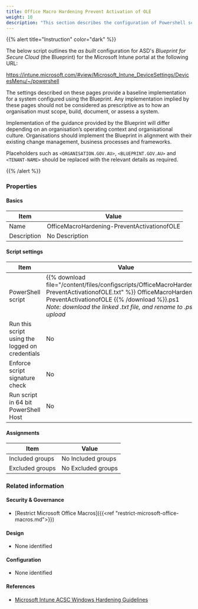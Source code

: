 ```yaml
---
title: Office Macro Hardening Prevent Activation of OLE
weight: 10
description: "This section describes the configuration of Powershell scripts within Microsoft Intune associated with systems built according to the guidance provided by ASD's Blueprint for Secure Cloud."
---
```


{{% alert title="Instruction" color="dark" %}}
 
The below script outlines the *as built* configuration for ASD's *Blueprint for Secure Cloud* (the Blueprint) for the Microsoft Intune portal at the following URL:

https://intune.microsoft.com/#view/Microsoft_Intune_DeviceSettings/DevicesMenu/~/powershell

The settings described on these pages provide a baseline implementation for a system configured using the Blueprint. Any implementation implied by these pages should not be considered as prescriptive as to how an organisation must scope, build, document, or assess a system.

Implementation of the guidance provided by the Blueprint will differ depending on an organisation’s operating context and organisational culture. Organisations should implement the Blueprint in alignment with their existing change management, business processes and frameworks.

Placeholders such as `<ORGANISATION.GOV.AU>`, `<BLUEPRINT.GOV.AU>` and `<TENANT-NAME>` should be replaced with the relevant details as required.

{{% /alert %}}

### Properties

#### Basics

| Item        | Value                                       |
| ----------- | ------------------------------------------- |
| Name        | OfficeMacroHardening-PreventActivationofOLE |
| Description | No Description                              |

#### Script settings

| Item                                            | Value                                                                                                                                                                                                                                            |
| ----------------------------------------------- | ------------------------------------------------------------------------------------------------------------------------------------------------------------------------------------------------------------------------------------------------ |
| PowerShell script                               | {{% download file="/content/files/configscripts/OfficeMacroHardening-PreventActivationofOLE.txt" %}} OfficeMacroHardening-PreventActivationofOLE {{% /download %}}.ps1 <br> *Note: download the linked .txt file, and rename to .ps1 for upload* |
| Run this script using the logged on credentials | No                                                                                                                                                                                                                                               |
| Enforce script signature check                  | No                                                                                                                                                                                                                                               |
| Run script in 64 bit PowerShell Host            | No                                                                                                                                                                                                                                               |

#### Assignments

| Item            | Value              |
| --------------- | ------------------ |
| Included groups | No Included groups |
| Excluded groups | No Excluded groups |

### Related information

#### Security & Governance

* [Restrict Microsoft Office Macros]({{<ref "restrict-microsoft-office-macros.md">}})
  
#### Design

* None identified
  
#### Configuration

* None identified

#### References

* [Microsoft Intune ACSC Windows Hardening Guidelines](https://github.com/microsoft/Intune-ACSC-Windows-Hardening-Guidelines)
